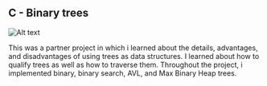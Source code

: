 ## C - Binary trees
![Alt text](https://camo.githubusercontent.com/e8ef92534fe7e36efb175e673a5e82505ac64b5ab9536532b19203644f0f4b9f/68747470733a2f2f7777772e7475746f7269616c73706f696e742e636f6d2f646174615f737472756374757265735f616c676f726974686d732f696d616765732f62696e6172795f747265652e6a7067)

This was a partner project in which i learned about the details, advantages, and disadvantages of using trees as data structures. I learned about how to qualify trees as well as how to traverse them. Throughout the project, i implemented binary, binary search, AVL, and Max Binary Heap trees.

